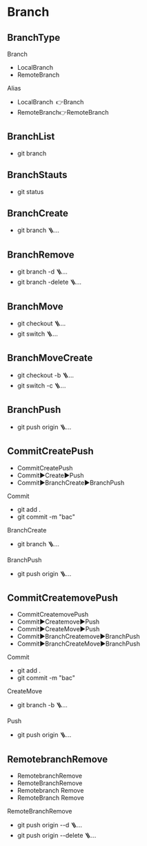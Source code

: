 # Branch


## BranchType
Branch
- LocalBranch
- RemoteBranch

Alias
- LocalBranch 👉Branch
- RemoteBranch👉RemoteBranch
## BranchList
- git branch
## BranchStauts
- git status


## BranchCreate
- git branch 🪜...
## BranchRemove
- git branch -d 🪜...
- git branch -delete 🪜...



## BranchMove
- git checkout 🪜...
- git switch 🪜...
## BranchMoveCreate
- git checkout -b 🪜...
- git switch -c 🪜...


## BranchPush
- git push origin 🪜...


## CommitCreatePush
- CommitCreatePush
- Commit▶️Create▶️Push
- Commit▶️BranchCreate▶️BranchPush


Commit
- git add .
- git commit -m "bac"

BranchCreate
- git branch 🪜...

BranchPush
- git push origin 🪜...
## CommitCreatemovePush
- CommitCreatemovePush
- Commit▶️Createmove▶️Push
- Commit▶️CreateMove▶️Push
- Commit▶️BranchCreatemove▶️BranchPush
- Commit▶️BranchCreateMove▶️BranchPush


Commit
- git add .
- git commit -m "bac"

CreateMove
- git branch -b 🪜...

Push
- git push origin 🪜...

## RemotebranchRemove
- RemotebranchRemove
- RemoteBranchRemove
- Remotebranch Remove
- RemoteBranch Remove

RemoteBranchRemove
- git push origin --d 🪜...
- git push origin --delete 🪜...

